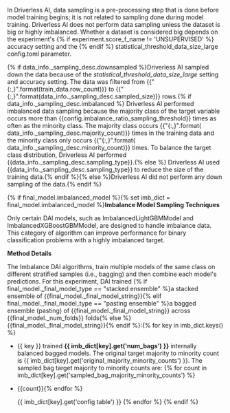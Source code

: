 In Driverless AI, data sampling is a pre-processing step that is done before model training begins; it is not related to sampling done during model training. Driverless AI does not perform data sampling unless the dataset is big or highly imbalanced. Whether a dataset is considered big depends on the experiment's {% if experiment.score_f_name != 'UNSUPERVISED' %} accuracy setting and the {% endif %} statistical\_threshold\_data\_size\_large config.toml parameter.

{% if data_info._sampling_desc.downsampled %}Driverless AI sampled down the data because of the *statistical\_threshold\_data\_size\_large* setting and accuracy setting. The data was filtered from {{"{:,}".format(train_data.row_count)}} to {{"{:,}".format(data_info._sampling_desc.sampled_size)}} rows.{% if  data_info._sampling_desc.imbalanced %} Driverless AI performed imbalanced data sampling because the majority class of the target variable occurs more than {{config.imbalance_ratio_sampling_threshold}} times as often as the minority class. The majority class occurs {{"{:,}".format( data_info._sampling_desc.majority_count)}} times in the training data and the minority class only occurs {{"{:,}".format( data_info._sampling_desc.minority_count)}} times. To balance the target class distribution, Driverless AI performed {{data_info._sampling_desc.sampling_type}}.{% else %} Driverless AI used {{data_info._sampling_desc.sampling_type}} to reduce the size of the training data.{% endif %}{% else %}Driverless AI did not perform any down sampling of the data.{% endif %}

{% if final_model.imbalanced_model %}{% set imb_dict = final_model.imbalanced_model %}**Imbalance Model Sampling Techniques**

Only certain DAI models, such as ImbalancedLightGBMModel and ImbalancedXGBoostGBMModel, are designed to handle imbalance data. This category of algorithm can improve performance for binary classification problems with a highly imbalanced target.

**Method Details**

The Imbalance DAI algorithms, train multiple models of the same class on different stratified samples (i.e., bagging) and then combine each model's predictions.
For this experiment, DAI trained {% if final_model._final_model_type == "stacked ensemble" %}a stacked ensemble of {{final_model._final_model_string}}{% elif final_model._final_model_type == "pasting ensemble" %}a bagged ensemble (pasting) of {{final_model._final_model_string}} across {{final_model._num_folds}} folds{% else %}{{final_model._final_model_string}}{% endif %}:{% for key in imb_dict.keys() %}

* {{ key }} trained **{{ imb_dict[key].get('num_bags') }}** internally balanced bagged models. The original target majority to minority count is {{ imb_dict[key].get('original_majority_minority_counts')  }}. The sampled bag target majority to minority counts are: {% for count in imb_dict[key].get('sampled_bag_majority_minority_counts') %}

* {{count}}{% endfor %}

    {{ imb_dict[key].get('config table') }}
    {% endfor %}
{% endif %}